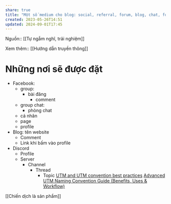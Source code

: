 ```yaml
---
share: true
title: "Một số medium cho blog: social, referral, forum, blog, chat, form"
created: 2023-05-26T14:51
updated: 2024-09-01T17:45
---
```

Nguồn:: [[Tự ngẫm nghĩ, trải nghiệm]]

Xem thêm:: [[Hướng dẫn truyền thông]]
# Những nơi sẽ được đặt
- Facebook:
	- group:
		- bài đăng
			- comment
	- group chat:
		- phòng chat
	- cá nhân
	- page
	- profile
- Blog: tên website 
	- Comment
	- Link khi bấm vào profile
- Discord
	- Profile
	- Server 
		- Channel
			- Thread
				- Topic
[UTM and UTM convention best practices](https://funnel.io/resources/utm-and-utm-convention-best-practices)
[Advanced UTM Naming Convention Guide (Benefits, Uses & Workflow)](https://web.utm.io/blog/utm-naming-conventions-guide/)

[[Chiến dịch là sản phẩm]]